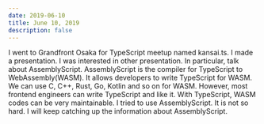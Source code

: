 ```yaml
---
date: 2019-06-10
title: June 10, 2019
description: false
---
```


I went to Grandfront Osaka for TypeScript meetup named kansai.ts. I made a presentation. I was interested in other presentation. In particular, talk about AssemblyScript. AssemblyScript is the compiler for TypeScript to WebAssembly(WASM). It allows developers to write TypeScript for WASM. We can use C, C++, Rust, Go, Kotlin and so on for WASM. However, most frontend engineers can write TypeScript and like it. With TypeScript, WASM codes can be very maintainable. I tried to use AssemblyScript. It is not so hard. I will keep catching up the information about AssemblyScript.